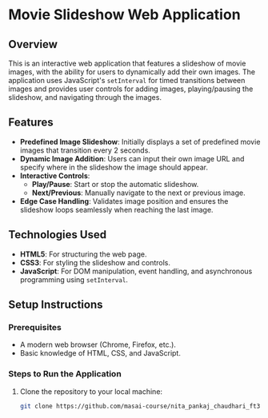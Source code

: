 # Movie Slideshow Web Application

## Overview

This is an interactive web application that features a slideshow of movie images, with the ability for users to dynamically add their own images. The application uses JavaScript's `setInterval` for timed transitions between images and provides user controls for adding images, playing/pausing the slideshow, and navigating through the images.

## Features

- **Predefined Image Slideshow**: Initially displays a set of predefined movie images that transition every 2 seconds.
- **Dynamic Image Addition**: Users can input their own image URL and specify where in the slideshow the image should appear.
- **Interactive Controls**:
  - **Play/Pause**: Start or stop the automatic slideshow.
  - **Next/Previous**: Manually navigate to the next or previous image.
- **Edge Case Handling**: Validates image position and ensures the slideshow loops seamlessly when reaching the last image.

## Technologies Used

- **HTML5**: For structuring the web page.
- **CSS3**: For styling the slideshow and controls.
- **JavaScript**: For DOM manipulation, event handling, and asynchronous programming using `setInterval`.

## Setup Instructions

### Prerequisites

- A modern web browser (Chrome, Firefox, etc.).
- Basic knowledge of HTML, CSS, and JavaScript.

### Steps to Run the Application

1. Clone the repository to your local machine:
   ```bash
   git clone https://github.com/masai-course/nita_pankaj_chaudhari_ft37_262.git
